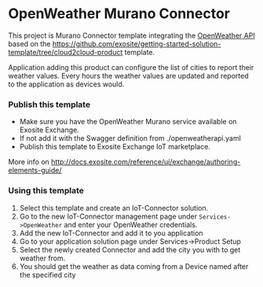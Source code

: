 
# OpenWeather Murano Connector

This project is Murano Connector template integrating the [OpenWeather API](https://openweathermap.org/) based on the
https://github.com/exosite/getting-started-solution-template/tree/cloud2cloud-product template.

Application adding this product can configure the list of cities to report their weather values.
Every hours the weather values are updated and reported to the application as devices would.

### Publish this template

- Make sure you have the OpenWeather Murano service available on Exosite Exchange.
- If not add it with the Swagger definition from ./openweatherapi.yaml
- Publish this template to Exosite Exchange IoT marketplace.

More info on http://docs.exosite.com/reference/ui/exchange/authoring-elements-guide/

### Using this template

1. Select this template and create an IoT-Connector solution.
1. Go to the new IoT-Connector management page under `Services->OpenWeather` and enter your OpenWeather credentials.
1. Add the new IoT-Connector and add it to you application
1. Go to your application solution page under Services->Product Setup
1. Select the newly created Connector and add the city you with to get weather from.
1. You should get the weather as data coming from a Device named after the specified city
